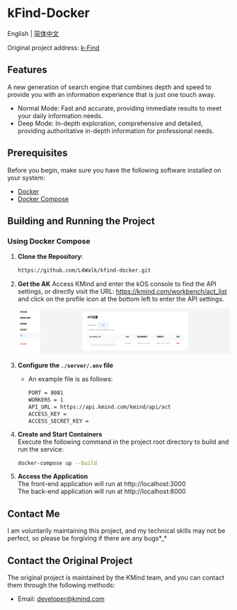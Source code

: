 # kFind-Docker
English | [简体中文](README_zh-CN.md)

Original project address: [k-Find](https://github.com/KMind-Inc/k-Find)

## Features
A new generation of search engine that combines depth and speed to provide you with an information experience that is just one touch away.
- Normal Mode: Fast and accurate, providing immediate results to meet your daily information needs.
- Deep Mode: In-depth exploration, comprehensive and detailed, providing authoritative in-depth information for professional needs.

## Prerequisites

Before you begin, make sure you have the following software installed on your system:

- [Docker](https://www.docker.com/get-started)
- [Docker Compose](https://docs.docker.com/compose/install/)

## Building and Running the Project

### Using Docker Compose

1. **Clone the Repository**:

   ```sh
   https://github.com/L4Walk/kfind-docker.git 
   ```

2. **Get the AK**
   Access KMind and enter the kOS console to find the API settings, or directly visit the URL: https://kmind.com/workbench/act_list and click on the profile icon at the bottom left to enter the API settings.

   ![ak](https://github.com/KMind-Inc/k-Find/blob/main/assets/ak.png?raw=true) 

3. **Configure the `./server/.env` file**
   - An example file is as follows:
     ```shell
     PORT = 8081
     WORKERS = 1
     API_URL = https://api.kmind.com/kmind/api/act 
     ACCESS_KEY = 
     ACCESS_SECRET_KEY = 
     ```

4. **Create and Start Containers**  
Execute the following command in the project root directory to build and run the service:

   ```sh
   docker-compose up --build
   ```

5. **Access the Application**  
The front-end application will run at http://localhost:3000  
The back-end application will run at http://localhost:8000

## Contact Me
I am voluntarily maintaining this project, and my technical skills may not be perfect, so please be forgiving if there are any bugs*_*

## Contact the Original Project

The original project is maintained by the KMind team, and you can contact them through the following methods:
* Email: developer@kmind.com